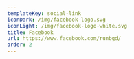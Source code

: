 ```yaml
---
templateKey: social-link
iconDark: /img/facebook-logo.svg
iconLight: /img/facebook-logo-white.svg
title: Facebook
url: https://www.facebook.com/runbgd/
order: 2
---
```

